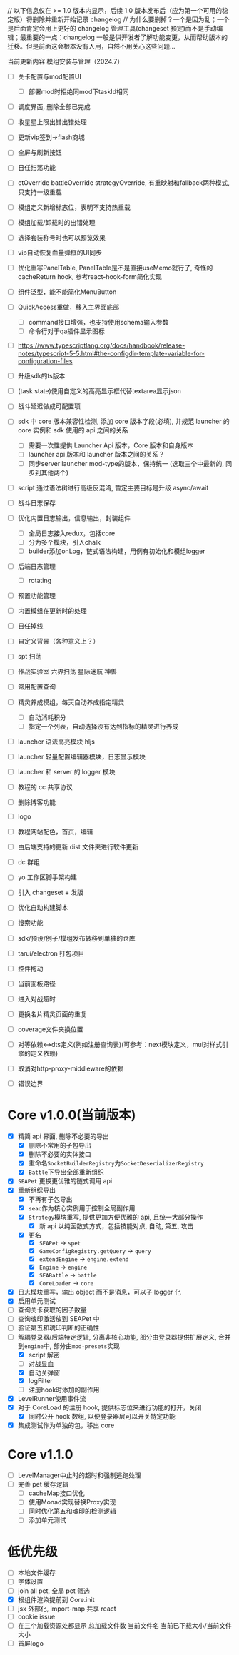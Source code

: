 // 以下信息仅在 >= 1.0 版本内显示，后续 1.0 版本发布后（应为第一个可用的稳定版）将删除并重新开始记录 changelog
// 为什么要删掉？一个是因为乱；一个是后面肯定会用上更好的 changelog 管理工具(changeset 预定)而不是手动编辑；最重要的一点：changelog 一般是供开发者了解功能变更，从而帮助版本的迁移。但是前面这会根本没有人用，自然不用关心这些问题...

当前更新内容 模组安装与管理（2024.7）

- [ ] 关卡配置与mod配置UI
  - [ ] 部署mod时拒绝同mod下taskId相同
- [ ] 调度界面, 删除全部已完成
- [ ] 收星星上限出错出错处理
- [ ] 更新vip签到->flash商城
- [ ] 全屏与刷新按钮
- [ ] 日任扫荡功能
- [ ] ctOverride battleOverride strategyOverride, 有重映射和fallback两种模式, 只支持一级重载
- [ ] 模组定义新增标志位，表明不支持热重载
- [ ] 模组加载/卸载时的出错处理
- [ ] 选择套装称号时也可以预览效果
- [ ] vip自动恢复血量弹框的UI同步
- [ ] 优化重写PanelTable, PanelTable是不是直接useMemo就行了, 奇怪的cacheReturn hook, 参考react-hook-form简化实现
- [ ] 组件泛型，能不能简化MenuButton

- [ ] QuickAccess重做，移入主界面底部

  - [ ] command接口增强，也支持使用schema输入参数
  - [ ] 命令行对于qa插件显示图标

- [ ] https://www.typescriptlang.org/docs/handbook/release-notes/typescript-5-5.html#the-configdir-template-variable-for-configuration-files
- [ ] 升级sdk的ts版本
- [ ] (task state)使用自定义的高亮显示框代替textarea显示json
- [ ] 战斗延迟做成可配置项
- [ ] sdk 中 core 版本兼容性检测, 添加 core 版本字段(必填), 并规范 launcher 的 core 实例和 sdk 使用的 api 之间的关系
  - [ ] 需要一次性提供 Launcher Api 版本，Core 版本和自身版本
  - [ ] launcher api 版本和 launcher 版本之间的关系？
  - [ ] 同步server launcher mod-type的版本，保持统一 (选取三个中最新的, 同步到其他两个)
- [ ] script 通过语法树进行高级反混淆, 暂定主要目标是升级 async/await
- [ ] 战斗日志保存
- [ ] 优化内置日志输出，信息输出，封装组件
  - [ ] 全局日志接入redux，包括core
  - [ ] 分为多个模块，引入chalk
  - [ ] builder添加onLog，链式语法构建，用例有初始化和模组logger
- [ ] 后端日志管理
  - [ ] rotating
- [ ] 预置功能管理
- [ ] 内置模组在更新时的处理
- [ ] 日任掉线
- [ ] 自定义背景（各种意义上？）
- [ ] spt 扫荡
- [ ] 作战实验室 六界扫荡 星际迷航 神兽
- [ ] 常用配置查询
- [ ] 精灵养成模组，每天自动养成指定精灵
  - [ ] 自动消耗积分
  - [ ] 指定一个列表，自动选择没有达到指标的精灵进行养成
- [ ] launcher 语法高亮模块 hljs
- [ ] launcher 轻量配置编辑器模块，日志显示模块
- [ ] launcher 和 server 的 logger 模块
- [ ] 教程的 cc 共享协议
- [ ] 删除博客功能
- [ ] logo
- [ ] 教程网站配色，首页，编辑
- [ ] 由后端支持的更新 dist 文件夹进行软件更新
- [ ] dc 群组
- [ ] yo 工作区脚手架构建
- [ ] 引入 changeset + 发版
- [ ] 优化自动构建脚本
- [ ] 搜索功能
- [ ] sdk/预设/例子/模组发布转移到单独的仓库
- [ ] tarui/electron 打包项目
- [ ] 控件拖动
- [ ] 当前面板路径
- [ ] 进入对战超时
- [ ] 更换名片精灵页面的重复
- [ ] coverage文件夹换位置
- [ ] 对等依赖<->dts定义(例如注册查询表)(可参考：next模块定义，mui对样式引擎的定义依赖)
- [ ] 取消对http-proxy-middleware的依赖
- [ ] 错误边界

# Core v1.0.0(当前版本)

- [x] 精简 api 界面, 删除不必要的导出
  - [x] 删除不常用的子包导出
  - [x] 删除不必要的实体接口
  - [x] 重命名`SocketBuilderRegistry`为`SocketDeserializerRegistry`
  - [x] `Battle`下导出全部重新组织
- [x] `SEAPet` 更换更优雅的链式调用 api
- [x] 重新组织导出
  - [x] 不再有子包导出
  - [x] `seac`作为核心实例用于控制全局副作用
  - [x] `Strategy`模块重写, 提供更加方便优雅的 api, 且统一大部分操作
    - [x] 新 api 以纯函数式方式，包括技能对点, 自动, 第五, 攻击
  - [x] 更名
    - [x] `SEAPet` -> `spet`
    - [x] `GameConfigRegistry.getQuery` -> `query`
    - [x] `extendEngine` -> `engine.extend`
    - [x] `Engine` -> `engine`
    - [x] `SEABattle` -> `battle`
    - [x] `CoreLoader` -> `core`
- [x] 日志模块重写，输出 object 而不是消息，可以子 logger 化
- [x] 启用单元测试
- [ ] 查询关卡获取的因子数量
- [ ] 查询魂印激活放到 SEAPet 中
- [ ] 验证第五和魂印判断的正确性
- [ ] 解耦登录器/后端特定逻辑, 分离非核心功能, 部分由登录器提供扩展定义, 合并到`engine`中, 部分由`mod-presets`实现
  - [x] script 解密
  - [ ] 对战显血
  - [x] 自动关弹窗
  - [x] logFilter
  - [ ] 注册hook时添加的副作用
- [x] LevelRunner使用事件流
- [x] 对于 CoreLoad 的注册 hook, 提供标志位来进行功能的打开，关闭
  - [x] 同时公开 hook 数组, 以便登录器层可以开关特定功能
- [x] 集成测试作为单独的包，移出 core

# Core v1.1.0

- [ ] LevelManager中止时的超时和强制逃跑处理
- [ ] 完善 pet 缓存逻辑
  - [ ] cacheMap接口优化
  - [ ] 使用Monad实现替换Proxy实现
  - [ ] 同时优化第五和魂印的检测逻辑
  - [ ] 添加单元测试

# 低优先级

- [ ] 本地文件缓存
- [ ] 字体设置
- [ ] join all pet, 全局 pet 筛选
- [x] 根组件渲染提前到 Core.init
- [ ] jsx 外部化, import-map 共享 react
- [ ] cookie issue
- [ ] 在三个加载资源处都显示 总加载文件数 当前文件名 当前已下载大小/当前文件大小
- [ ] 首屏logo

